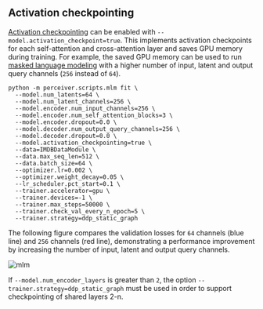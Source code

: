 ## Activation checkpointing

[Activation checkpointing](https://pytorch-lightning.readthedocs.io/en/latest/advanced/advanced_gpu.html#fairscale-activation-checkpointing)
can be enabled with `--model.activation_checkpoint=true`. This implements activation checkpoints for each self-attention
and cross-attention layer and saves GPU memory during training. For example, the saved GPU memory can be used to run
[masked language modeling](../README.md#masked-language-modeling) with a higher number of input, latent and output query
channels (`256` instead of `64`).

```shell
python -m perceiver.scripts.mlm fit \
  --model.num_latents=64 \
  --model.num_latent_channels=256 \
  --model.encoder.num_input_channels=256 \
  --model.encoder.num_self_attention_blocks=3 \
  --model.encoder.dropout=0.0 \
  --model.decoder.num_output_query_channels=256 \
  --model.decoder.dropout=0.0 \
  --model.activation_checkpointing=true \
  --data=IMDBDataModule \
  --data.max_seq_len=512 \
  --data.batch_size=64 \
  --optimizer.lr=0.002 \
  --optimizer.weight_decay=0.05 \
  --lr_scheduler.pct_start=0.1 \
  --trainer.accelerator=gpu \
  --trainer.devices=-1 \
  --trainer.max_steps=50000 \
  --trainer.check_val_every_n_epoch=5 \
  --trainer.strategy=ddp_static_graph
```

The following figure compares the validation losses for `64` channels (blue line) and `256` channels (red line),
demonstrating a performance improvement by increasing the number of input, latent and output query channels.

![mlm](checkpointing.png)

If `--model.num_encoder_layers` is greater than `2`, the option `--trainer.strategy=ddp_static_graph` must be used in
order to support checkpointing of shared layers 2-n.
